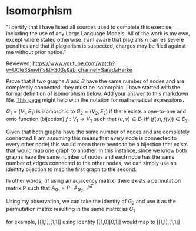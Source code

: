# Isomorphism

"I certify that I have listed all sources used to complete this exercise, including the use of any Large Language Models. All of the work is my own, except where stated otherwise. I am aware that plagiarism carries severe penalties and that if plagiarism is suspected, charges may be filed against me without prior notice."

Reviewed: https://www.youtube.com/watch?v=UCle3Smvh1s&t=303s&ab_channel=SaradaHerke

Prove that if two graphs $A$ and $B$ have the same number of nodes and are
completely connected, they must be isomorphic. I have started with the formal
definition of isomorphism below. Add your answer to this markdown file. [This
page](https://docs.github.com/en/get-started/writing-on-github/working-with-advanced-formatting/writing-mathematical-expressions)
might help with the notation for mathematical expressions.

$G_1=(V_1 , E_1)$ is isomorphic to $G_2 = (V_2, E_2)$ if there exists a
one-to-one and onto function (bijection) $f: V_1 \rightarrow V_2$ such that $(u,v)
\in E_1$ iff $(f(u),f(v)) \in E_2$.

Given that both graphs have the same number of nodes and are completely connected (I am assuming this means that every node is connected to every other node) this would mean there needs to be a bijection that exists that would map one graph to another. 
In this instance, since we know both graphs have the same number of nodes and each node has the same number of edges connected to the other nodes, we can simply use an identity bijection to map the first graph to the second.

In other words, (if using an adjacency matrix) there exists a permutation matrix P such that $A_{G_1} = P \cdot A_{G_2} \cdot P^T$

Using my observation, we can take the identity of $G_2$ and use it as the permutation matrix resulting in the same matrix as $G_1$

for example, [[1,1],[1,1]] using identity [[1,0][0,1]] would map to [[1,1],[1,1]]
